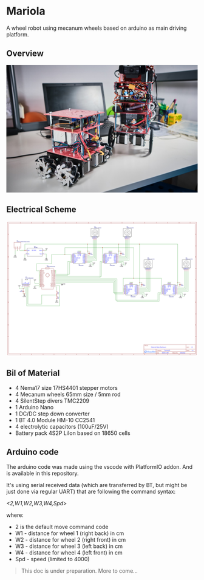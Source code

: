 # Mariola
A wheel robot using mecanum wheels based on arduino as main driving platform.

## Overview
![Mariola Picture](doc_img/Tymancjo_Mariola_and_Dz3.jpg)

## Electrical Scheme
![electrical schematic](doc_img/../doc_img/Schematic_Mariola.png)

## Bil of Material 
- 4 Nema17 size 17HS4401 stepper motors
- 4 Mecanum wheels 65mm size / 5mm rod
- 4 SilentStep divers TMC2209
- 1 Arduino Nano 
- 1 DC/DC step down converter
- 1 BT 4.0 Module HM-10 CC2541
- 4 electrolytic capacitors (100uF/25V)
- Battery pack 4S2P LiIon based on 18650 cells

## Arduino code
The arduino code was made using the vscode with PlatformIO addon. And is available in this repository. 

It's using serial received data (which are transferred by BT, but might be just done via regular UART) that are following the command syntax:

_<2,W1,W2,W3,W4,Spd>_

where:
- 2 is the default move command code
- W1 - distance for wheel 1 (right back) in cm
- W2 - distance for wheel 2 (right front) in cm
- W3 - distance for wheel 3 (left back) in cm
- W4 - distance for wheel 4 (left front) in cm
- Spd - speed (limited to 4000)

>This doc is under preparation. More to come...



